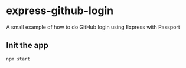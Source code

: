 # express-github-login

A small example of how to do GitHub login using Express with Passport

## Init the app

```
npm start
```


